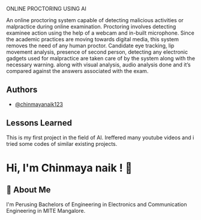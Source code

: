 
ONLINE PROCTORING USING AI

An online proctoring system capable of detecting malicious activities or malpractice during online examination. Proctoring involves detecting  examinee action using the help of a webcam and in-built microphone. Since the academic practices are moving towards digital media, this system removes the need of any human proctor. Candidate eye tracking, lip movement analysis, presence of second person, detecting any electronic gadgets used for malpractice are taken care of by the system along with the necessary warning. along with visual analysis, audio analysis done and it’s compared against the answers associated with the exam.



## Authors

- [@chinmayanaik123](https://github.com/chinmayanaik123/)

  
## Lessons Learned

This is my first project in the field of AI. Ireffered many  youtube videos and i tried some  codes of similar existing projects.

  
# Hi, I'm Chinmaya naik ! 👋

  
## 🚀 About Me
I'm Perusing Bachelors of Engineering in Electronics and Communication Engineering in MITE Mangalore.

  